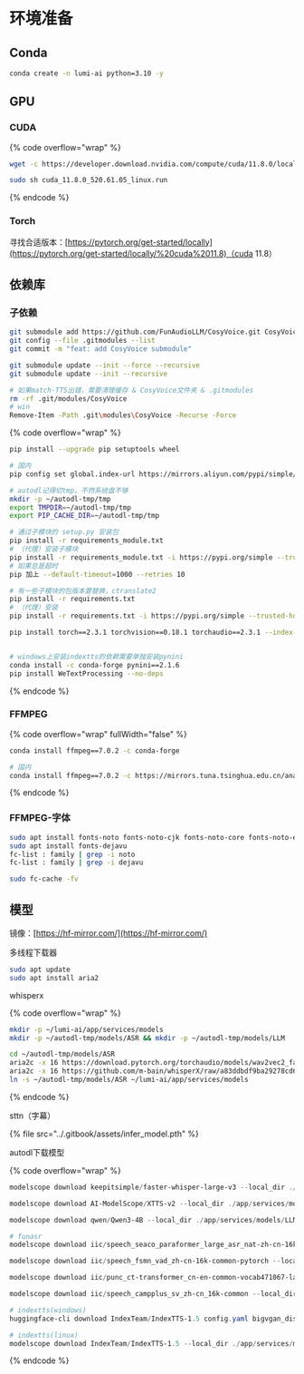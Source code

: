 # 环境准备

## Conda

```sh
conda create -n lumi-ai python=3.10 -y
```

## GPU

### CUDA

{% code overflow="wrap" %}
```sh
wget -c https://developer.download.nvidia.com/compute/cuda/11.8.0/local_installers/cuda_11.8.0_520.61.05_linux.run

sudo sh cuda_11.8.0_520.61.05_linux.run
```
{% endcode %}

### Torch

寻找合适版本：[https://pytorch.org/get-started/locally](https://pytorch.org/get-started/locally/%20cuda%2011.8)（cuda 11.8）

## 依赖库

### 子依赖

```sh
git submodule add https://github.com/FunAudioLLM/CosyVoice.git CosyVoice
git config --file .gitmodules --list
git commit -m "feat: add CosyVoice submodule"

git submodule update --init --force --recursive
git submodule update --init --recursive

# 如果match-TTS出错，需要清理缓存 & CosyVoice文件夹 & .gitmodules
rm -rf .git/modules/CosyVoice
# win
Remove-Item -Path .git\modules\CosyVoice -Recurse -Force
```

{% code overflow="wrap" %}
```sh
pip install --upgrade pip setuptools wheel

# 国内
pip config set global.index-url https://mirrors.aliyun.com/pypi/simple/

# autodl记得切tmp，不然系统盘不够
mkdir -p ~/autodl-tmp/tmp
export TMPDIR=~/autodl-tmp/tmp
export PIP_CACHE_DIR=~/autodl-tmp/tmp

# 通过子模块的 setup.py 安装包
pip install -r requirements_module.txt
# （代理）安装子模块
pip install -r requirements_module.txt -i https://pypi.org/simple --trusted-host pypi.org
# 如果总是超时
pip 加上 --default-timeout=1000 --retries 10

# 有一些子模块的包版本要替换，ctranslate2
pip install -r requirements.txt
# （代理）安装
pip install -r requirements.txt -i https://pypi.org/simple --trusted-host pypi.org

pip install torch==2.3.1 torchvision==0.18.1 torchaudio==2.3.1 --index-url https://download.pytorch.org/whl/cu118


# windows上安装indextts的依赖需要单独安装pynini
conda install -c conda-forge pynini==2.1.6
pip install WeTextProcessing --no-deps
```
{% endcode %}

### FFMPEG

{% code overflow="wrap" fullWidth="false" %}
```sh
conda install ffmpeg==7.0.2 -c conda-forge

# 国内
conda install ffmpeg==7.0.2 -c https://mirrors.tuna.tsinghua.edu.cn/anaconda/cloud/conda-forge/
```
{% endcode %}

### FFMPEG-字体

```sh
sudo apt install fonts-noto fonts-noto-cjk fonts-noto-core fonts-noto-extra fonts-noto-mono
sudo apt install fonts-dejavu
fc-list : family | grep -i noto
fc-list : family | grep -i dejavu

sudo fc-cache -fv
```

## 模型

镜像：[https://hf-mirror.com/](https://hf-mirror.com/)

多线程下载器

```sh
sudo apt update
sudo apt install aria2
```

whisperx

{% code overflow="wrap" %}
```sh
mkdir -p ~/lumi-ai/app/services/models
mkdir -p ~/autodl-tmp/models/ASR && mkdir -p ~/autodl-tmp/models/LLM

cd ~/autodl-tmp/models/ASR
aria2c -x 16 https://download.pytorch.org/torchaudio/models/wav2vec2_fairseq_base_ls960_asr_ls960.pth
aria2c -x 16 https://github.com/m-bain/whisperX/raw/a83ddbdf9ba29278cd6de50f2d735df3cd3984b1/models/pytorch_model.bin
ln -s ~/autodl-tmp/models/ASR ~/lumi-ai/app/services/models
```
{% endcode %}

sttn（字幕）

{% file src="../.gitbook/assets/infer_model.pth" %}

autodl下载模型

{% code overflow="wrap" %}
```powershell
modelscope download keepitsimple/faster-whisper-large-v3 --local_dir ./app/services/models/ASR/whisper/faster-whisper-large-v3

modelscope download AI-ModelScope/XTTS-v2 --local_dir ./app/services/models/TTS/XTTS-v2

modelscope download qwen/Qwen3-4B --local_dir ./app/services/models/LLM/Qwen3-4B

# funasr
modelscope download iic/speech_seaco_paraformer_large_asr_nat-zh-cn-16k-common-vocab8404-pytorch --local_dir ./app/services/models/ASR/FunASR/speech_seaco_paraformer_large_asr_nat-zh-cn-16k-common-vocab8404-pytorch

modelscope download iic/speech_fsmn_vad_zh-cn-16k-common-pytorch --local_dir ./app/services/models/ASR/FunASR/speech_fsmn_vad_zh-cn-16k-common-pytorch

modelscope download iic/punc_ct-transformer_cn-en-common-vocab471067-large --local_dir ./app/services/models/ASR/FunASR/punc_ct-transformer_cn-en-common-vocab471067-large

modelscope download iic/speech_campplus_sv_zh-cn_16k-common --local_dir ./app/services/models/ASR/FunASR/speech_campplus_sv_zh-cn_16k-common

# indextts(windows)
huggingface-cli download IndexTeam/IndexTTS-1.5 config.yaml bigvgan_discriminator.pth bigvgan_generator.pth bpe.model dvae.pth gpt.pth unigram_12000.vocab --local-dir .\app\services\models\TTS\IndexTTS-1.5

# indextts(linux)
modelscope download IndexTeam/IndexTTS-1.5 --local_dir ./app/services/models/TTS/IndexTTS-1.5
```
{% endcode %}
